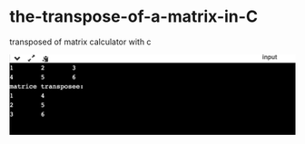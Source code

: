 # the-transpose-of-a-matrix-in-C
 transposed  of  matrix calculator with c 
 
 <img src="transposee%20c.png">
